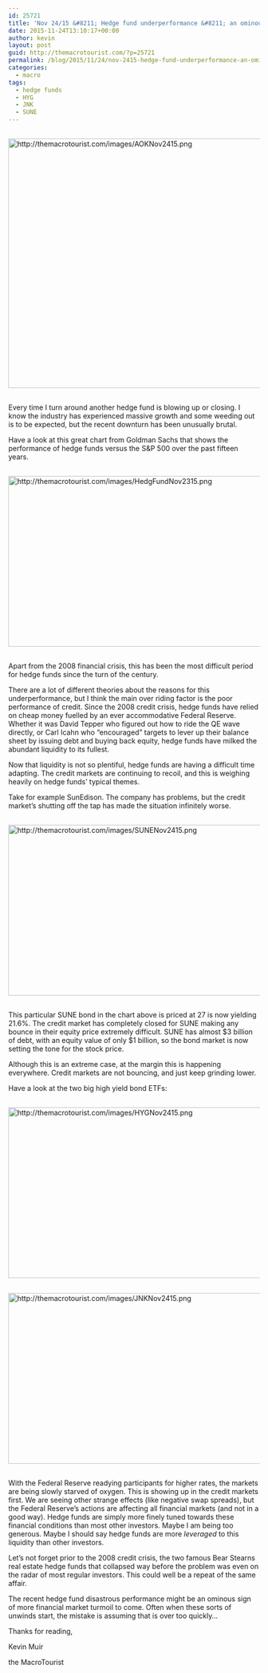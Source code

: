 ```yaml
---
id: 25721
title: 'Nov 24/15 &#8211; Hedge fund underperformance &#8211; an ominous sign?'
date: 2015-11-24T13:10:17+00:00
author: kevin
layout: post
guid: http://themacrotourist.com/?p=25721
permalink: /blog/2015/11/24/nov-2415-hedge-fund-underperformance-an-ominous-sign/
categories:
  - macro
tags:
  - hedge funds
  - HYG
  - JNK
  - SUNE
---
```


  <img src="http://themacrotourist.com/images/AOKNov2415.png" style="margin:30px auto;display:block;" alt="http://themacrotourist.com/images/AOKNov2415.png" width="600" height="500">

Every time I turn around another hedge fund is blowing up or closing. I know the industry has experienced massive growth and some weeding out is to be expected, but the recent downturn has been unusually brutal. 

Have a look at this great chart from Goldman Sachs that shows the performance of hedge funds versus the S&P 500 over the past fifteen years.


  <img src="http://themacrotourist.com/images/HedgFundNov2315.png" style="margin:30px auto;display:block;" alt="http://themacrotourist.com/images/HedgFundNov2315.png" width="600" height="342">

Apart from the 2008 financial crisis, this has been the most difficult period for hedge funds since the turn of the century. 

There are a lot of different theories about the reasons for this underperformance, but I think the main over riding factor is the poor performance of credit. Since the 2008 credit crisis, hedge funds have relied on cheap money fuelled by an ever accommodative Federal Reserve. Whether it was David Tepper who figured out how to ride the QE wave directly, or Carl Icahn who &#8220;encouraged&#8221; targets to lever up their balance sheet by issuing debt and buying back equity, hedge funds have milked the abundant liquidity to its fullest.

Now that liquidity is not so plentiful, hedge funds are having a difficult time adapting. The credit markets are continuing to recoil, and this is weighing heavily on hedge funds&#8217; typical themes.

Take for example SunEdison. The company has problems, but the credit market&#8217;s shutting off the tap has made the situation infinitely worse.


  <img src="http://themacrotourist.com/images/SUNENov2415.png" style="margin:30px auto;display:block;" alt="http://themacrotourist.com/images/SUNENov2415.png" width="600" height="342">

This particular SUNE bond in the chart above is priced at 27 is now yielding 21.6%. The credit market has completely closed for SUNE making any bounce in their equity price extremely difficult. SUNE has almost $3 billion of debt, with an equity value of only $1 billion, so the bond market is now setting the tone for the stock price.

Although this is an extreme case, at the margin this is happening everywhere. Credit markets are not bouncing, and just keep grinding lower.

Have a look at the two big high yield bond ETFs:


  <img src="http://themacrotourist.com/images/HYGNov2415.png" style="margin:30px auto;display:block;" alt="http://themacrotourist.com/images/HYGNov2415.png" width="600" height="342">


  <img src="http://themacrotourist.com/images/JNKNov2415.png" style="margin:30px auto;display:block;" alt="http://themacrotourist.com/images/JNKNov2415.png" width="600" height="342">

With the Federal Reserve readying participants for higher rates, the markets are being slowly starved of oxygen. This is showing up in the credit markets first. We are seeing other strange effects (like negative swap spreads), but the Federal Reserve&#8217;s actions are affecting all financial markets (and not in a good way). Hedge funds are simply more finely tuned towards these financial conditions than most other investors. Maybe I am being too generous. Maybe I should say hedge funds are more _leveraged_ to this liquidity than other investors. 

Let&#8217;s not forget prior to the 2008 credit crisis, the two famous Bear Stearns real estate hedge funds that collapsed way before the problem was even on the radar of most regular investors. This could well be a repeat of the same affair. 

The recent hedge fund disastrous performance might be an ominous sign of more financial market turmoil to come. Often when these sorts of unwinds start, the mistake is assuming that is over too quickly&#8230;

Thanks for reading,
  
Kevin Muir
  
the MacroTourist